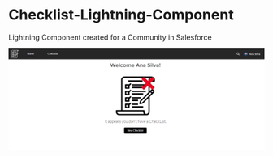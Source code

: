 # Checklist-Lightning-Component
Lightning Component created for a Community in Salesforce


![Checklist Lightning Component](communitySnapshot.png)
